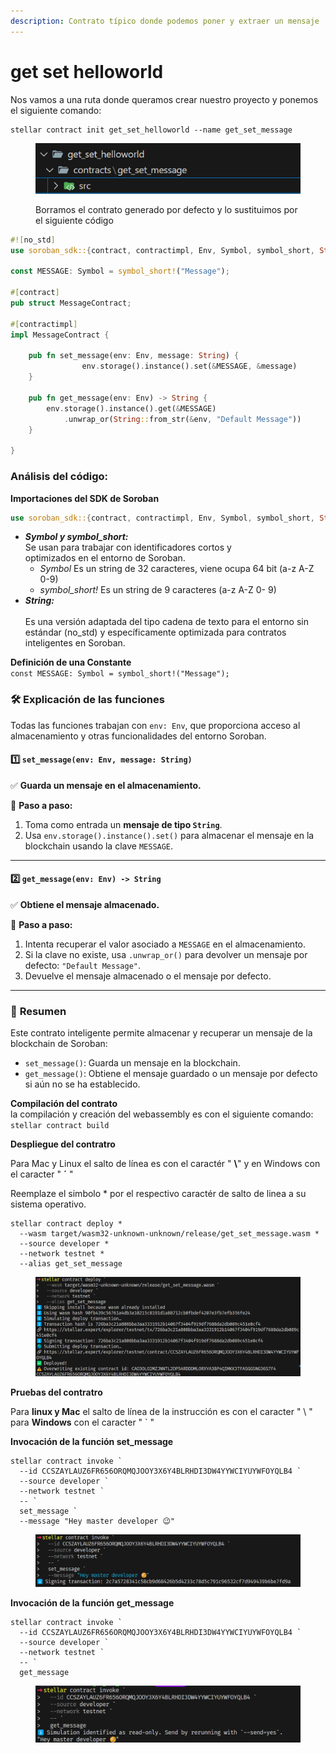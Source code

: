 ```yaml
---
description: Contrato típico donde podemos poner y extraer un mensaje
---
```


# get set helloworld

Nos vamos a una ruta donde queramos crear nuestro proyecto y ponemos el siguiente comando:

```
stellar contract init get_set_helloworld --name get_set_message
```

<figure><img src="../../.gitbook/assets/image (34).png" alt=""><figcaption><p>Borramos el contrato generado por defecto y lo sustituimos por el siguiente código</p></figcaption></figure>

```rust
#![no_std]
use soroban_sdk::{contract, contractimpl, Env, Symbol, symbol_short, String};

const MESSAGE: Symbol = symbol_short!("Message");

#[contract]
pub struct MessageContract;

#[contractimpl]
impl MessageContract {

    pub fn set_message(env: Env, message: String) {
                env.storage().instance().set(&MESSAGE, &message)
    }

    pub fn get_message(env: Env) -> String {
        env.storage().instance().get(&MESSAGE)
            .unwrap_or(String::from_str(&env, "Default Message"))
    }

}
```

### **Análisis del código:**

**Importaciones del SDK de Soroban**

```rust
use soroban_sdk::{contract, contractimpl, Env, Symbol, symbol_short, String};
```

* _**Symbol y symbol\_short:**_\
  Se usan para trabajar con identificadores cortos y\
  optimizados en el entorno de Soroban.
  * _Symbol_ Es un string de 32 caracteres, viene ocupa 64 bit (a-z A-Z 0-9)
  * _symbol\_short!_ Es un string de 9 caracteres (a-z A-Z 0- 9)
* _**String:**_\
  \
  Es una versión adaptada del tipo cadena de texto para el entorno sin estándar (no\_std) y específicamente optimizada para contratos inteligentes en Soroban.

**Definición de una Constante**\
`const MESSAGE: Symbol = symbol_short!("Message");`

### 🛠 **Explicación de las funciones**

Todas las funciones trabajan con `env: Env`, que proporciona acceso al almacenamiento y otras funcionalidades del entorno Soroban.

#### 1️⃣ `set_message(env: Env, message: String)`

✅ **Guarda un mensaje en el almacenamiento.**

📌 **Paso a paso:**

1. Toma como entrada un **mensaje de tipo `String`**.
2. Usa `env.storage().instance().set()` para almacenar el mensaje en la blockchain usando la clave `MESSAGE`.

***

#### 2️⃣ `get_message(env: Env) -> String`

✅ **Obtiene el mensaje almacenado.**

📌 **Paso a paso:**

1. Intenta recuperar el valor asociado a `MESSAGE` en el almacenamiento.
2. Si la clave no existe, usa `.unwrap_or()` para devolver un mensaje por defecto: `"Default Message"`.
3. Devuelve el mensaje almacenado o el mensaje por defecto.

***

### 📌 **Resumen**

Este contrato inteligente permite almacenar y recuperar un mensaje de la blockchain de Soroban:

* `set_message()`: Guarda un mensaje en la blockchain.
* `get_message()`: Obtiene el mensaje guardado o un mensaje por defecto si aún no se ha establecido.

**Compilación del contrato**\
la compilación y creación del webassembly es con el siguiente comando:\
`stellar contract build`

**Despliegue del contratro**

Para Mac y Linux el salto de línea es con el caractér " **\\**" y en Windows con el caracter " **´** "

Reemplaze el simbolo \* por el respectivo caractér de salto de linea a su sistema operativo.

```
stellar contract deploy *
  --wasm target/wasm32-unknown-unknown/release/get_set_message.wasm *
  --source developer *
  --network testnet *
  --alias get_set_message
```

<figure><img src="../../.gitbook/assets/image (10).png" alt=""><figcaption></figcaption></figure>

**Pruebas del contratro**

Para **linux y Mac** el salto de línea de la instrucción es con el caracter " \ " para **Windows** con el caracter " \` "



**Invocación de la función set\_message**

```
stellar contract invoke `
  --id CCSZAYLAUZ6FR656ORQMQJOOY3X6Y4BLRHDI3DW4YYWCIYUYWFOYQLB4 `
  --source developer `
  --network testnet `
  -- `
  set_message `
  --message "Hey master developer 😉"
```

<figure><img src="../../.gitbook/assets/image (11).png" alt=""><figcaption></figcaption></figure>

**Invocación de la función get\_message**

```
stellar contract invoke `
  --id CCSZAYLAUZ6FR656ORQMQJOOY3X6Y4BLRHDI3DW4YYWCIYUYWFOYQLB4 `
  --source developer `
  --network testnet `
  -- `
  get_message 
```

<figure><img src="../../.gitbook/assets/image (12).png" alt=""><figcaption></figcaption></figure>
